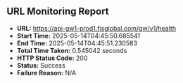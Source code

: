 ## URL Monitoring Report

- **URL:** https://api-gw1-prod1.fisglobal.com/gw/v1/health
- **Start Time:** 2025-05-14T04:45:50.685541
- **End Time:** 2025-05-14T04:45:51.230583
- **Total Time Taken:** 0.545042 seconds
- **HTTP Status Code:** 200
- **Status:** Success
- **Failure Reason:** N/A
